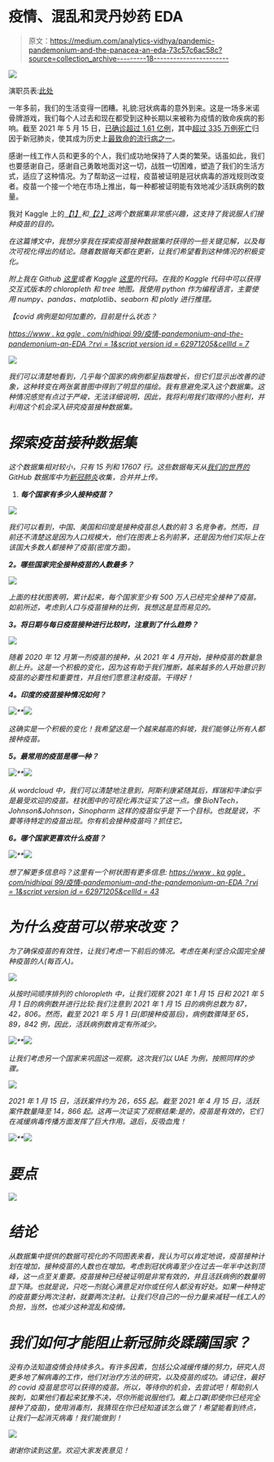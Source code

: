 # 疫情、混乱和灵丹妙药 EDA

> 原文：<https://medium.com/analytics-vidhya/pandemic-pandemonium-and-the-panacea-an-eda-73c57c6ac58c?source=collection_archive---------18----------------------->

![](img/020995f92659de2a87cc4cd1146ae9a6.png)

演职员表:[此处](https://www.cdc.gov/vaccines/covid-19/training-education/resources.html)

一年多前，我们的生活变得一团糟。礼貌:冠状病毒的意外到来。这是一场多米诺骨牌游戏，我们每个人过去和现在都受到这种长期以来被称为疫情的致命疾病的影响。截至 2021 年 5 月 15 日，[已确诊超过 1.61 亿例](https://en.wikipedia.org/wiki/COVID-19_pandemic_cases)，其中[超过 335 万例死亡](https://en.wikipedia.org/wiki/COVID-19_pandemic_deaths)归因于新冠肺炎，使其成为历史上[最致命的流行病之一](https://en.wikipedia.org/wiki/List_of_epidemics#Major_epidemics_and_pandemics_by_death_toll)。

感谢一线工作人员和更多的个人，我们成功地保持了人类的繁荣。话虽如此，我们也要感谢自己，感谢自己勇敢地面对这一切，战胜一切困难，塑造了我们的生活方式，适应了这种情况。为了帮助这一过程，疫苗被证明是冠状病毒的游戏规则改变者。疫苗一个接一个地在市场上推出，每一种都被证明能有效地减少活跃病例的数量。

我对 Kaggle 上的[*【1】*](https://www.kaggle.com/gpreda/covid-world-vaccination-progress)*和*[*【2】*](https://www.kaggle.com/josephassaker/covid19-global-dataset)*这两个数据集非常感兴趣，这支持了我说服人们接种疫苗的目的。*

*在这篇博文中，我想分享我在探索疫苗接种数据集时获得的一些关键见解，以及每次可视化得出的结论。随着数据每天都在更新，让我们希望看到这种情况的积极变化。*

*附上我在 Github [这里](https://github.com/Nidhi-Pai/Vaccination-Progress_EDA)或者 Kaggle [这里](https://www.kaggle.com/nidhipai99/pandemic-pandemonium-and-the-panacea-an-eda)的代码。在我的 Kaggle 代码中可以获得交互式版本的 chloropleth 和 tree 地图。我使用 python 作为编程语言，主要使用 numpy、pandas、matplotlib、seaborn 和 plotly 进行推理。*

*【covid 病例是如何加重的，目前是什么状态？*

*[https://www . ka ggle . com/nidhipai 99/疫情-pandemonium-and-the-pandemonium-an-EDA？rvi = 1&script version id = 62971205&cellId = 7](https://www.kaggle.com/nidhipai99/pandemic-pandemonium-and-the-panacea-an-eda?rvi=1&scriptVersionId=62971205&cellId=7)*

*![](img/2fcc6cddf0621d4e0c2690e538241b4b.png)*

*我们可以清楚地看到，几乎每个国家的病例都呈指数增长，但它们显示出改善的迹象，这种转变在两张氯普图中得到了明显的描绘。我有意避免深入这个数据集。这种情况感觉有点过于严峻，无法详细说明，因此，我将利用我们取得的小胜利，并利用这个机会深入研究疫苗接种数据集。*

# ***探索疫苗接种数据集***

*这个数据集相对较小，只有 15 列和 17607 行。这些数据每天从[我们的世界的](https://ourworldindata.org/) GitHub 数据库中为[新冠肺炎](https://github.com/owid/covid-19-data)收集，合并并上传。*

1.  ***每个国家有多少人接种疫苗？***

*![](img/17c5607582b92d9671ad7b6c94df641e.png)*

*我们可以看到，中国、美国和印度是接种疫苗总人数的前 3 名竞争者。然而，目前还不清楚这是因为人口规模大，他们在图表上名列前茅，还是因为他们实际上在该国大多数人都接种了疫苗(密度方面)。*

***2。哪些国家完全接种疫苗的人数最多？***

*![](img/5f513c07c2bdee792d2e5da7d2818dd6.png)*

*上面的柱状图表明，累计起来，每个国家至少有 500 万人已经完全接种了疫苗。如前所述，考虑到人口与疫苗接种的比例，我想这是显而易见的。*

***3。将日期与每日疫苗接种进行比较时，注意到了什么趋势？***

*![](img/71d496dc53da4d9d27f5a86fcb119f36.png)*

*随着 2020 年 12 月第一剂疫苗的接种，从 2021 年 4 月开始，接种疫苗的数量急剧上升。这是一个积极的变化，因为这有助于我们推断，越来越多的人开始意识到疫苗的必要性和重要性，并且他们愿意注射疫苗。干得好！*

***4。印度的疫苗接种情况如何？***

*![](img/07b00d5a036a4fdb37bafc761f37979d.png)**![](img/4fed5c361298170395baa32abd988b9d.png)*

*这确实是一个积极的变化！我希望这是一个越来越高的斜坡，我们能够让所有人都接种疫苗。*

***5。最常用的疫苗是哪一种？***

*![](img/9e83ca0bb70a54c5640c69e12335e8ec.png)**![](img/ab152032d43c3b34cfe047f7b690660f.png)*

*从 wordcloud 中，我们可以清楚地注意到，阿斯利康紧随其后，辉瑞和牛津似乎是最受欢迎的疫苗。柱状图中的可视化再次证实了这一点。像 BioNTech，Johnson&Johnson，Sinopharm 这样的疫苗似乎是下一个目标。也就是说，不要等待特定的疫苗出现。你有机会接种疫苗吗？抓住它。*

***6。哪个国家更喜欢什么疫苗？***

*![](img/6c56e5ab7d0b20d56af4a90702a0c5c0.png)**![](img/5dfc0799fc7177e91c6499951c5d214e.png)*

*想了解更多信息吗？这里有一个树状图有更多信息:
[https://www . ka ggle . com/nidhipai 99/疫情-pandemonium-and-the-pandemonium-an-EDA？rvi = 1&script version id = 62971205&cellId = 43](https://www.kaggle.com/nidhipai99/pandemic-pandemonium-and-the-panacea-an-eda?rvi=1&scriptVersionId=62971205&cellId=43)*

# *为什么疫苗可以带来改变？*

*为了确保疫苗的有效性，让我们考虑一下前后的情况。考虑在美利坚合众国完全接种疫苗的人(每百人)。*

*![](img/44bf891db95825d99219c3d763cb60d3.png)*

*从按时间顺序排列的 chloropleth 中，让我们观察 2021 年 1 月 15 日和 2021 年 5 月 1 日的病例数并进行比较:我们注意到 2021 年 1 月 15 日的病例总数为 87，42，806。然而，截至 2021 年 5 月 1 日(即接种疫苗后)，病例数骤降至 65，89，842 例，因此，活跃病例数肯定有所减少。*

*![](img/a9a30aa9f8e9266ebc43ce7e06875390.png)**![](img/0f497b8907715b767a891e71831f2ea3.png)*

*让我们考虑另一个国家来巩固这一观察。这次我们以 UAE 为例，按照同样的步骤。*

*![](img/76655bc154065b21eeba83d02ea19745.png)*

*2021 年 1 月 15 日，活跃案件约为 26，655 起。截至 2021 年 4 月 15 日，活跃案件数量降至 14，866 起。这再一次证实了观察结果:是的，疫苗是有效的，它们在减缓病毒传播方面发挥了巨大作用。退后，反吸血鬼！*

*![](img/ca84db127b3627054e69cbcc38f8741e.png)**![](img/bffa82ba88d3b1e52da0ab270f423a35.png)*

# *要点*

*![](img/088e6ac099766fc45efadd0d6ec64f39.png)*

# *结论*

*从数据集中提供的数据可视化的不同图表来看，我认为可以肯定地说，疫苗接种计划在增加，接种疫苗的人数也在增加。考虑到冠状病毒至少在过去一年半中达到顶峰，这一点至关重要。疫苗接种已经被证明是非常有效的，并且活跃病例的数量明显下降。也就是说，只吃一剂就心满意足对你或任何人都没有好处。如果一种特定的疫苗要分两次注射，就要两次注射。让我们尽自己的一份力量来减轻一线工人的负担，当然，也减少这种混乱和疫情。*

# *我们如何才能阻止新冠肺炎蹂躏国家？*

*没有办法知道疫情会持续多久。有许多因素，包括公众减缓传播的努力，研究人员更多地了解病毒的工作，他们对治疗方法的研究，以及疫苗的成功。请记住，最好的 covid 疫苗是您可以获得的疫苗。所以，等待你的机会，去尝试吧！帮助别人挨刺，如果他们看起来犹豫不决，尽你所能说服他们。戴上口罩(即使你已经完全接种了疫苗)，使用消毒剂，我猜现在你已经知道该怎么做了！希望能看到终点，让我们一起消灭病毒！我们能做到！*

*![](img/ae90c08baf0610f576bfcd13ce0086ce.png)*

*谢谢你读到这里。欢迎大家发表意见！*